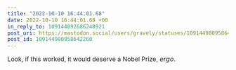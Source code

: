 ```yaml
---
title: "2022-10-10 16:44:01.68"
date: 2022-10-10 16:44:01.68 +00
in_reply_to: 109144892686248921
post_uri: https://mastodon.social/users/gravely/statuses/109144980958642260
post_id: 109144980958642260
---
```

Look, if this worked, it would deserve a Nobel Prize, 𝘦𝘳𝘨𝘰.


